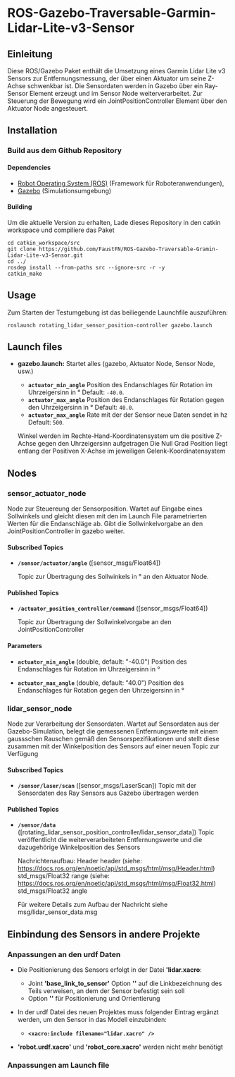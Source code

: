 # ROS-Gazebo-Traversable-Garmin-Lidar-Lite-v3-Sensor


## Einleitung

Diese ROS/Gazebo Paket enthält die Umsetzung eines Garmin Lidar Lite v3 Sensors zur Entfernungsmessung, der über einen Aktuator um seine Z-Achse schwenkbar ist.
Die Sensordaten werden in Gazebo über ein Ray-Sensor Element erzeugt und im Sensor Node weiterverarbeitet.
Zur Steuerung der Bewegung wird ein JointPositionController Element über den Aktuator Node angesteuert.


## Installation

### Build aus dem Github Repository

#### Dependencies

- [Robot Operating System (ROS)](http://wiki.ros.org) (Framework für Roboteranwendungen),
- [Gazebo](https://gazebosim.org/home) (Simulationsumgebung)

#### Building

Um die aktuelle Version zu erhalten, Lade dieses Repository in den catkin workspace und compiliere das Paket

	cd catkin_workspace/src
	git clone https://github.com/FaustFN/ROS-Gazebo-Traversable-Gramin-Lidar-Lite-v3-Sensor.git
	cd ../
	rosdep install --from-paths src --ignore-src -r -y
	catkin_make

## Usage

Zum Starten der Testumgebung ist das beiliegende Launchfile auszuführen:

	roslaunch rotating_lidar_sensor_position-controller gazebo.launch

## Launch files

* **gazebo.launch:** Startet alles (gazebo, Aktuator Node, Sensor Node, usw.)

     - **`actuator_min_angle`** Position des Endanschlages für Rotation im Uhrzeigersinn in ° Default: `-40.0`.
	 - **`actuator_max_angle`** Position des Endanschlages für Rotation gegen den Uhrzeigersinn in ° Default: `40.0`.
	 - **`actuator_max_angle`** Rate mit der der Sensor neue Daten sendet in hz Default: `500`.

	 Winkel werden im Rechte-Hand-Koordinatensystem um die positive Z-Achse gegen den Uhrzeigersinn aufgetragen
	 Die Null Grad Position liegt entlang der Positiven X-Achse im jeweiligen Gelenk-Koordinatensystem

## Nodes

### sensor_actuator_node

Node zur Steuereung der Sensorposition.
Wartet auf Eingabe eines Sollwinkels und gleicht diesen mit den im Launch File parametrierten Werten für die Endanschläge ab.
Gibt die Sollwinkelvorgabe an den JointPositionController in gazebo weiter.

#### Subscribed Topics

* **`/sensor/actuator/angle`** ([sensor_msgs/Float64])

	Topic zur Übertragung des Sollwinkels in ° an den Aktuator Node.

#### Published Topics

* **`/actuator_position_controller/command`** ([sensor_msgs/Float64])

	Topic zur Übertragung der Sollwinkelvorgabe an den JointPositionController

#### Parameters

* **`actuator_min_angle`** (double, default: "-40.0")
	Position des Endanschlages für Rotation im Uhrzeigersinn in °
	
* **`actuator_max_angle`** (double, default: "40.0")
	Position des Endanschlages für Rotation gegen den Uhrzeigersinn in °

### lidar_sensor_node
Node zur Verarbeitung der Sensordaten.
Wartet auf Sensordaten aus der Gazebo-Simulation, belegt die gemessenen Entfernungswerte mit einem gaussschen Rauschen gemäß den Sensorspezifikationen 
und stellt diese zusammen mit der Winkelposition des Sensors auf einer neuen Topic zur Verfügung

#### Subscribed Topics

* **`/sensor/laser/scan`** ([sensor_msgs/LaserScan])
	Topic mit der Sensordaten des Ray Sensors aus Gazebo übertragen werden
	
#### Published Topics

* **`/sensor/data`** ([rotating_lidar_sensor_position_controller/lidar_sensor_data])
	Topic veröffentlicht die weiterverarbeiteten Entfernungswerte und die dazugehörige Winkelposition des Sensors
	
	Nachrichtenaufbau:
		Header header				(siehe: https://docs.ros.org/en/noetic/api/std_msgs/html/msg/Header.html)
		std_msgs/Float32 range		(siehe: https://docs.ros.org/en/noetic/api/std_msgs/html/msg/Float32.html)
		std_msgs/Float32 angle
	
	Für weitere Details zum Aufbau der Nachricht siehe msg/lidar_sensor_data.msg
	
## Einbindung des Sensors in andere Projekte

### Anpassungen an den urdf Daten

* Die Positionierung des Sensors erfolgt in der Datei **'lidar.xacro**:

	- Joint **'base_link_to_sensor'** Option **'<parent link="base_link"/>'**  auf die Linkbezeichnung des Teils verweisen, an dem der Sensor befestigt sein soll 
	- Option **'<origin xyz="0 0 0" rpy="0 0 0"/>'** für Positionierung und Orrientierung

* In der urdf Datei des neuen Projektes muss folgender Eintrag ergänzt werden, um den Sensor in das Modell einzubinden:

	 - **`<xacro:include filename="lidar.xacro" />`**

* **'robot.urdf.xacro'** und **'robot_core.xacro'** werden nicht mehr benötigt

### Anpassungen am Launch file